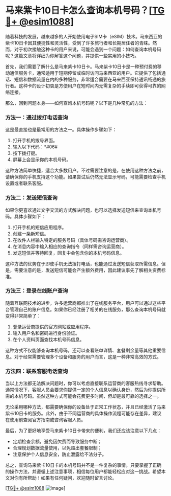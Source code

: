 # 马来紫卡10日卡怎么查询本机号码？[[TG💪+ @esim1088](https://t.me/s/esim1088)]

随着科技的发展，越来越多的人开始使用电子SIM卡（eSIM）技术。马来西亚的紫卡10日卡因其便捷性和灵活性，受到了许多旅行者和长期居住者的青睐。然而，对于初次接触这种卡的用户来说，可能会遇到一个问题：如何查询本机号码呢？这篇文章将详细为你解答这个问题，并提供一些实用的小技巧。

首先，我们需要了解什么是马来紫卡10日卡。马来紫卡10日卡是一种预付费的移动通信服务卡，通常适用于短期停留或临时访问马来西亚的用户。它提供了包括通话、短信和数据流量在内的多种服务，非常适合需要在马来西亚保持通讯畅通的旅行者。这种卡的设计初衷是方便用户在短时间内无需复杂的手续即可获得可靠的网络连接。

那么，回到问题本身——如何查询本机号码呢？以下是几种常见的方法：

### 方法一：通过拨打电话查询

这是最直接也是最常用的方法之一。具体操作步骤如下：
1. 打开手机的拨号界面。
2. 输入以下代码：*#06#
3. 按下拨打键。
4. 屏幕上会显示你的本机号码。

这种方法简单快捷，适合大多数用户。不过需要注意的是，在使用这种方法之前，请确保你的手机支持这个功能。如果尝试后仍然无法显示号码，可能需要检查手机设置或者联系客服。

### 方法二：发送短信查询

如果你更喜欢通过文字交流的方式解决问题，也可以选择发送短信来查询本机号码。具体步骤如下：
1. 打开手机的短信应用程序。
2. 创建一条新短信。
3. 在收件人栏输入特定的服务号码（具体号码需咨询运营商）。
4. 在消息内容中输入相应的查询指令（同样需咨询运营商）。
5. 发送短信并等待回复，回复中会包含你的本机号码信息。

这种方法的优势在于即使手机无法拨打电话，也能通过发送短信获取所需信息。但是，需要注意的是，发送短信可能会产生额外费用，因此建议事先了解相关资费标准。

### 方法三：登录在线账户查询

随着互联网技术的进步，许多运营商都推出了在线服务平台，用户可以通过这些平台管理自己的账户信息。如果你已经注册了相关的在线服务，那么查询本机号码就变得非常简单了：
1. 登录运营商提供的官方网站或应用程序。
2. 输入用户名和密码进行身份验证。
3. 在个人资料页面查找本机号码信息。

这种方式不仅能够查询本机号码，还可以查看账单详情、套餐剩余量等其他重要信息。对于经常需要管理多个设备和服务的用户而言，这是一种非常高效的方式。

### 方法四：联系客服电话查询

当以上方法都无法解决问题时，你可以考虑直接联系运营商的客服热线寻求帮助。通常情况下，客服人员会要求你提供一定的个人信息以确认身份，然后为你提供所需的本机号码。虽然这种方式可能会花费更多时间，但却是最可靠的选择之一。

无论采用哪种方法，都需要确保你的设备处于正常工作状态，并且已经激活了马来紫卡10日卡的服务。此外，由于不同运营商的具体操作流程可能存在差异，建议在使用前查阅官方指南或咨询客服人员。

最后，为了更好地享受马来紫卡10日卡带来的便利，我们还应该注意以下几点：
- 定期检查余额，避免因欠费而导致服务中断；
- 合理规划数据流量使用，以免超出套餐限制；
- 注意保护个人信息安全，防止泄露给不法分子。

总之，查询马来紫卡10日卡的本机号码并不是一件复杂的事情。只要掌握了正确的操作方法，并遵循上述注意事项，相信每位用户都能轻松应对这一挑战。希望本文对你有所帮助！如果有任何疑问，欢迎随时留言讨论。

[[TG💪+ @esim1088](https://t.me/s/esim1088) ![Image](https://i.postimg.cc/4NQfJmqS/Snipaste-2025-05-13-00-14-12.png)]